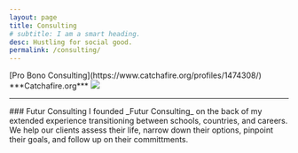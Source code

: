 ```yaml
---
layout: page
title: Consulting
# subtitle: I am a smart heading.
desc: Hustling for social good.
permalink: /consulting/
---
```


<div class="pretty-links">

<div class="lead lead-about">
<div>
[Pro Bono Consulting](https://www.catchafire.org/profiles/1474308/)<br>
***Catchafire.org***
<img src="{{ site.baseurl }}/assets/img/git.catchafire.png"/>


<!-- {::nomarkdown} 
<figure class="site-profile">
    <img src="{{ site.baseurl }}/assets/img/profile.png">
</figure>
{:/} -->

    
---

    
<div>
### Futur Consulting
I founded _Futur Consulting_ on the back of my extended experience transitioning between schools, countries, and careers. We help our clients assess their life, narrow down their options, pinpoint their goals, and follow up on their committments. 
</div>    
 

